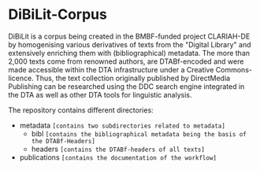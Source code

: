 # DiBiLit-Corpus

DiBiLit is a corpus being created in the BMBF-funded project
CLARIAH-DE by homogenising various derivatives of texts from the
"Digital Library" and extensively enriching them with
(bibliographical) metadata. The more than 2,000 texts come from
renowned authors, are DTABf-encoded and were made accessible within
the DTA infrastructure under a Creative Commons-licence. Thus, the text
collection originally published by DirectMedia Publishing can be
researched using the DDC search engine integrated in the DTA as well
as other DTA tools for linguistic analysis.

The repository contains different directories:

- metadata `[contains two subdirectories related to metadata]` 
    - bibl `[contains the bibliographical metadata being the basis of the DTABf-Headers]` 
    - headers `[contains the DTABf-headers of all texts]`
- publications `[contains the documentation of the workflow]`
